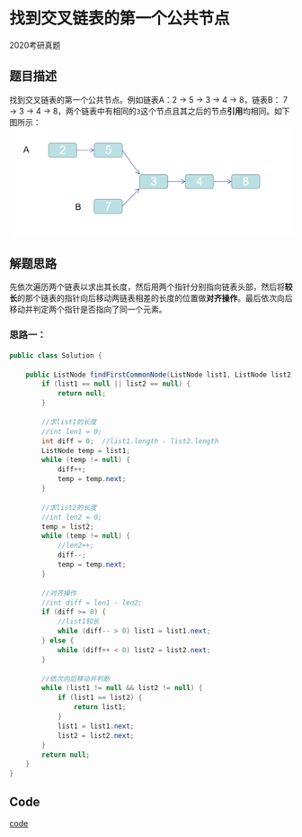 # 找到交叉链表的第一个公共节点
2020考研真题
## 题目描述
找到交叉链表的第一个公共节点。例如链表A：2 -> 5 -> 3 -> 4 -> 8，链表B： 7 -> 3 -> 4 -> 8，两个链表中有相同的`3`这个节点且其之后的节点**引用**均相同。如下图所示：<br/>
![](../img/img4.png)
## 解题思路
先依次遍历两个链表以求出其长度，然后用两个指针分别指向链表头部，然后将**较长**的那个链表的指针向后移动两链表相差的长度的位置做**对齐操作**。最后依次向后移动并判定两个指针是否指向了同一个元素。
### 思路一：
```java
public class Solution {
    
    public ListNode findFirstCommonNode(ListNode list1, ListNode list2) {
        if (list1 == null || list2 == null) {
            return null;
        }

        //求list1的长度
        //int len1 = 0;
        int diff = 0;  //list1.length - list2.length
        ListNode temp = list1;
        while (temp != null) {
            diff++;
            temp = temp.next;
        }

        //求list2的长度
        //int len2 = 0;
        temp = list2;
        while (temp != null) {
            //len2++;
            diff--;
            temp = temp.next;
        }

        //对齐操作
        //int diff = len1 - len2;
        if (diff >= 0) {
            //list1较长
            while (diff-- > 0) list1 = list1.next;
        } else {
            while (diff++ < 0) list2 = list2.next;
        }

        //依次向后移动并判断
        while (list1 != null && list2 != null) {
            if (list1 == list2) {
                return list1;
            }
            list1 = list1.next;
            list2 = list2.next;
        }
        return null;
    }
}
```

## Code
[code](../code/Test4.java)<br/>

